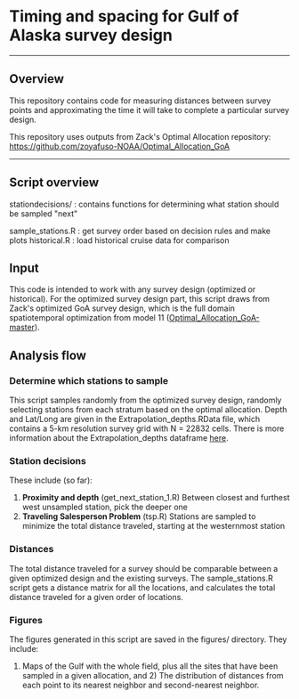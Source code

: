 # Timing and spacing for Gulf of Alaska survey design
***
## Overview
This repository contains code for measuring distances between survey points and approximating the time it will take to complete a particular survey design. 

This repository uses outputs from Zack's Optimal Allocation repository: https://github.com/zoyafuso-NOAA/Optimal_Allocation_GoA

*** 
## Script overview
stationdecisions/ : contains functions for determining what station should be sampled "next"

sample_stations.R : get survey order based on decision rules and make plots
historical.R : load historical cruise data for comparison


## Input
This code is intended to work with any survey design (optimized or historical). For the optimized survey design part, this script draws from Zack's optimized GoA survey design, which is the full domain spatiotemporal optimization from model 11 ([Optimal_Allocation_GoA-master](https://github.com/zoyafuso-NOAA/Optimal_Allocation_GoA)). 


## Analysis flow
### Determine which stations to sample
This script samples randomly from the optimized survey design, randomly selecting stations from each stratum based on the optimal allocation. Depth and Lat/Long are given in the Extrapolation_depths.RData file, which contains a 5-km resolution survey grid with N = 22832 cells. There is more information about the Extrapolation_depths dataframe [here](https://github.com/zoyafuso-NOAA/Optimal_Allocation_GoA#input-data----spatial-domain). 

### Station decisions
These include (so far):

1. **Proximity and depth** (get_next_station_1.R) Between closest and furthest west unsampled station, pick the deeper one
2. **Traveling Salesperson Problem** (tsp.R) Stations are sampled to minimize the total distance traveled, starting at the westernmost station


### Distances
The total distance traveled for a survey should be comparable between a given optimized design and the existing surveys. The sample_stations.R script gets a distance matrix for all the locations, and calculates the total distance traveled for a given order of locations. 

### Figures
The figures generated in this script are saved in the figures/ directory. They include: 
1) Maps of the Gulf with the whole field, plus all the sites that have been sampled in a given allocation, and 2) The distribution of distances from each point to its nearest neighbor and second-nearest neighbor.